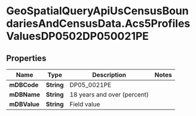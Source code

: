 # GeoSpatialQueryApiUsCensusBoundariesAndCensusData.Acs5ProfilesValuesDP0502DP050021PE

## Properties

Name | Type | Description | Notes
------------ | ------------- | ------------- | -------------
**mDBCode** | **String** | DP05_0021PE | 
**mDBName** | **String** | 18 years and over (percent) | 
**mDBValue** | **String** | Field value | 


